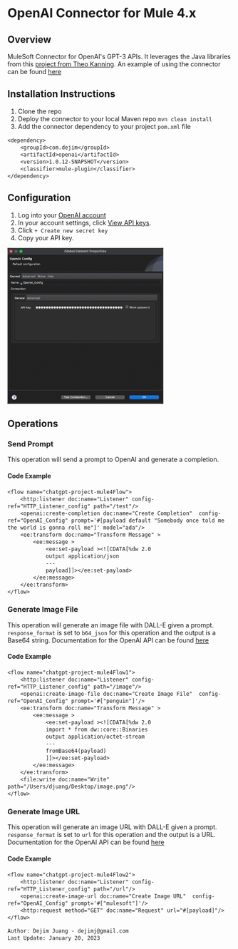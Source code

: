 # OpenAI Connector for Mule 4.x

## Overview
MuleSoft Connector for OpenAI's GPT-3 APIs. It leverages the Java libraries from this [project from Theo Kanning](https://github.com/TheoKanning/openai-java). An example of using the connector can be found [here](https://github.com/djuang1/openai-example-mule4)

## Installation Instructions

1.  Clone the repo
2.  Deploy the connector to your local Maven repo  `mvn clean install`
3.  Add the connector dependency to your project `pom.xml` file

```
<dependency>
    <groupId>com.dejim</groupId>
    <artifactId>openai</artifactId>
    <version>1.0.12-SNAPSHOT</version>
    <classifier>mule-plugin</classifier>
</dependency>
```

## Configuration

1. Log into your [OpenAI account](https://beta.openai.com/login/)
2. In your account settings, click [View API keys](https://beta.openai.com/account/api-keys).
3. Click `+ Create new secret key`
4. Copy your API key.

<img src="https://raw.githubusercontent.com/djuang1/openai-connector/main/docs/openai_config.png" width="350"/>

## Operations

### Send Prompt

This operation will send a prompt to OpenAI and generate a completion.

#### Code Example
```
<flow name="chatgpt-project-mule4Flow">
    <http:listener doc:name="Listener" config-ref="HTTP_Listener_config" path="/test"/>
    <openai:create-completion doc:name="Create Completion"  config-ref="OpenAI_Config" prompt='#[payload default "Somebody once told me the world is gonna roll me"]' model="ada"/>
    <ee:transform doc:name="Transform Message" >
        <ee:message >
            <ee:set-payload ><![CDATA[%dw 2.0
            output application/json
            ---
            payload]]></ee:set-payload>
        </ee:message>
    </ee:transform>
</flow>
```


### Generate Image File

This operation will generate an image file with DALL-E given a prompt. `response_format` is set to `b64_json` for this operation and the output is a Base64 string. Documentation for the OpenAI API can be found [here](https://beta.openai.com/docs/api-reference/images/create)

#### Code Example
```
<flow name="chatgpt-project-mule4Flow1">
    <http:listener doc:name="Listener" config-ref="HTTP_Listener_config" path="/image"/>
    <openai:create-image-file doc:name="Create Image File"  config-ref="OpenAI_Config" prompt='#["penguin"]'/>
    <ee:transform doc:name="Transform Message" >
        <ee:message >
            <ee:set-payload ><![CDATA[%dw 2.0
            import * from dw::core::Binaries
            output application/octet-stream
            ---
            fromBase64(payload)
            ]]></ee:set-payload>
        </ee:message>
    </ee:transform>
    <file:write doc:name="Write" path="/Users/djuang/Desktop/image.png"/>
</flow>
```

### Generate Image URL

This operation will generate an image URL with DALL-E given a prompt. `response_format` is set to `url` for this operation and the output is a URL. Documentation for the OpenAI API can be found [here](https://beta.openai.com/docs/api-reference/images/create)

#### Code Example
```
<flow name="chatgpt-project-mule4Flow2">
    <http:listener doc:name="Listener" config-ref="HTTP_Listener_config" path="/url"/>
    <openai:create-image-url doc:name="Create Image URL"  config-ref="OpenAI_Config" prompt='#["mulesoft"]'/>
    <http:request method="GET" doc:name="Request" url="#[payload]"/>
</flow>
```

```
Author: Dejim Juang - dejimj@gmail.com
Last Update: January 20, 2023
```